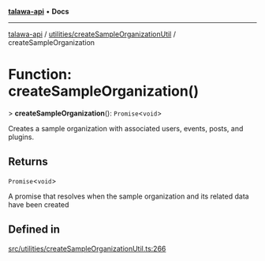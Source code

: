[**talawa-api**](../../../README.md) • **Docs**

***

[talawa-api](../../../modules.md) / [utilities/createSampleOrganizationUtil](../README.md) / createSampleOrganization

# Function: createSampleOrganization()

\> **createSampleOrganization**(): `Promise`\<`void`\>

Creates a sample organization with associated users, events, posts, and plugins.

## Returns

`Promise`\<`void`\>

A promise that resolves when the sample organization and its related data have been created

## Defined in

[src/utilities/createSampleOrganizationUtil.ts:266](https://github.com/PalisadoesFoundation/talawa-api/blob/92443bb6a5ff3ed66457149a509401986a82e570/src/utilities/createSampleOrganizationUtil.ts#L266)
